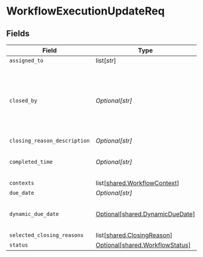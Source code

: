 # WorkflowExecutionUpdateReq


## Fields

| Field                                                                                     | Type                                                                                      | Required                                                                                  | Description                                                                               |
| ----------------------------------------------------------------------------------------- | ----------------------------------------------------------------------------------------- | ----------------------------------------------------------------------------------------- | ----------------------------------------------------------------------------------------- |
| `assigned_to`                                                                             | list[*str*]                                                                               | :heavy_minus_sign:                                                                        | N/A                                                                                       |
| `closed_by`                                                                               | *Optional[str]*                                                                           | :heavy_minus_sign:                                                                        | id of the user / partner user who is closing the workflow. For partner pass orgId_userId. |
| `closing_reason_description`                                                              | *Optional[str]*                                                                           | :heavy_minus_sign:                                                                        | N/A                                                                                       |
| `completed_time`                                                                          | *Optional[str]*                                                                           | :heavy_minus_sign:                                                                        | Completed time of the workflow execution                                                  |
| `contexts`                                                                                | list[[shared.WorkflowContext](undefined/models/shared/workflowcontext.md)]                | :heavy_minus_sign:                                                                        | N/A                                                                                       |
| `due_date`                                                                                | *Optional[str]*                                                                           | :heavy_minus_sign:                                                                        | N/A                                                                                       |
| `dynamic_due_date`                                                                        | [Optional[shared.DynamicDueDate]](undefined/models/shared/dynamicduedate.md)              | :heavy_minus_sign:                                                                        | set a Duedate for a step then a specific                                                  |
| `selected_closing_reasons`                                                                | list[[shared.ClosingReason](undefined/models/shared/closingreason.md)]                    | :heavy_minus_sign:                                                                        | N/A                                                                                       |
| `status`                                                                                  | [Optional[shared.WorkflowStatus]](undefined/models/shared/workflowstatus.md)              | :heavy_minus_sign:                                                                        | N/A                                                                                       |